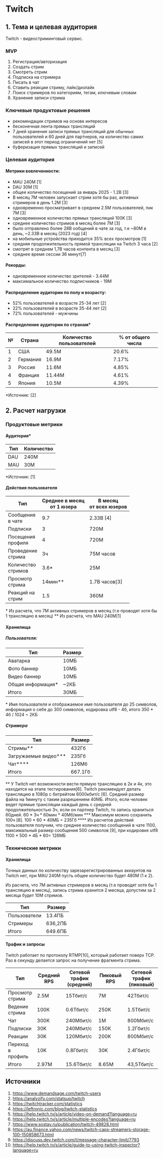 # Twitch

## 1. Тема и целевая аудитория

Twitch -  видеостриминговый сервис.

### MVP

1. Регистрация/авторизация
2. Создать стрим
3. Смотреть стрим
4. Подписка на стримера
5. Писать в чат
6. Ставить реакции стриму, лайк/дизлайк 
7. Поиск стримеров по категориям, тегам, ключевым словам
8. Хранение записи стрима

### Ключевые продуктовые решения

- рекомендации стримов на основе интересов
- бесконечная лента прямых трансляций
- 7 дней хранения записи прямых трансляций для обычных пользователей и 60 дней для партнеров, на количество самих записей в этот период ограничений нет [5]
- буферизация прямых трансляций и записей 

### Целевая аудитория

#### Метрики вовлеченности:

- MAU 240M  [1]
- DAU 30M  [1]
- общее количество посещений за январь 2025 - 1.2B [3]
- В месяц 7M человек запускает стрим хотя бы раз, активных стримеров в день 1.2M [3]
- одновременно просматривает в среднем 2.5M пользователей, пик 7M [3]
- одновременное количество прямых трансляций 100K [3]
- среднее количество стримов в месяц более 7M [3]
- было отправлено более 28B ообщений в чате за год,
   т.е ~80M в день, ~2.33B в месяц (2023 год)  [4]
- на мобильные устройства приходится 35% всех просмотров [1]
- средняя продолжительность прямой трансляции на Twitch 3 часа [2]
- смотрят в среднем 1,7B часов контента в месяц [3]
- среднее время сессии 36 минут[7]

#### Рекорды:

- одновременное количество зрителей - 3.44M
- максимальное количество подписчкиков - 19M

#### Распределение аудитории по полу и возрасту:

- 52% пользователей в возрасте 25-34 лет [2]
- 22% пользователей в возрасте 35-44 лет [2]
- 72% пользователей - мужчины

#### Распределение аудитории по странам*

| №   | Страна   | Количество пользователей | % от общего числа |
| --- | -------- | ------------------------ | ----------------- |
| 1   | США      | 49.5M                    | 20.6%             |
| 2   | Германия | 16.9M                    | 7.17%             |
| 3   | Россия   | 11.6M                    | 4.85%             |
| 4   | Франция  | 11.44M                   | 4.61%             |
| 5   | Япония   | 10.5M                    | 4.39%             |

\*Источник: [2]

## 2. Расчет нагрузки

### Продуктовые метрики
#### Аудитория*

| Тип | Количество |
| --- | ---------- |
| DAU | 240M       |
| MAU | 30M        |

\*Источник: [1]

#### Действия пользователя

| Тип                   | Среднее в месяц<br>от 1 юзера | В месяц <br>от всех юзеров |
| --------------------- | ----------------------------- | -------------------------- |
| Сообщения<br>в чате   | 9.7                           | 2.33B [4]                  |
| Подписки              | 3                             | 720M                       |
| Посещения <br>профиля | 4                             | 720M                       |
| Проведение<br>стрима  | 3ч                            | 75M часов                  |
| Количество<br>стримов | 3.6*                          | 25M                        |
| Просмотр<br>стрима    | 14мин**                       | 1.7B часов[3]              |
| Реакций на<br>стрим   | 1.5                           | 360M                       |

\* Из расчета, что 7M активных стримеров в месяц (т.е проводят хотя бы 1 трансляцию в месяц)
\** Из расчета, что MAU 240M[1]

#### Хранилища

##### Пользователя:

| Тип               | Размер |
| ----------------- | ------ |
| Аватарка          | 10МБ   |
| Фото баннер       | 10МБ   |
| Видео баннер      | 10МБ   |
| Общая информация* | ~2КБ   |
| Итого             | 30МБ   |

\* Имя пользователя и отображаемое имя пользователя до 25 символов, информация  о себе до 300 символов, кодировка utf8 - 4б, итого 350 * 4б / 1024 ~ 2КБ

##### Стримера

| Тип                  | Размер  |
| -------------------- | ------- |
| Стримы**             | 432Гб   |
| Загружаемые видео*** | 235Гб   |
| Чат****              | 126Мб   |
| Итого                | 667.1Гб |

\** У Twitch нет возможности вести прямую трансляцию в 2к и 4к, это находится на этапе тестирования[6]. 
Twitch рекомендует делать трансляцию в 1080р с битрейтом 6000кбит/с [6]. Средний размер файла на 1минуту с таким разрешением 40МБ. Итого, если человек ведет прямые трансляции каждый день с средней продолжительностью 3ч, если он партнер Twitch, то запись храниться 60дней. 60 * 3ч * 60мин * 40Мб/мин
\*** Максимум можно сохранить 100ч [8]. 100 * 60 * 40МБ = 235Гб
\**** Из расчетов действий пользователя получим, что среднее количество сообщений в чате 1100, максимальный размер сообщения 500 символов [9], при кодировке utf8 1100 * 500 * 4Б * 60= 126МБ

### Технические метрики
#### Хранилища

Точных данных по количеству зарезарегистрированных аккаунтов на Twitch нет, при MAU 240M пусть общее количество будет 480M (1 к 2).

Из расчета, что 7M активных стримеров в месяц (т.е проводят хотя бы 1 трансляцию в месяц), запись стрима хранится 2 месяца, допустим за 2 месяца будет 10M стримов.

| Тип          | Размер  |
| ------------ | ------- |
| Пользователи | 13.4ПБ  |
| Стримеры     | 636,2ПБ |
| Итого        | 649.6ПБ |

#### Трафик и запросы
Twitch работает по протоколу RTMP[10], который работает поверх TCP. Раз в секунду делается запрос на получение фрагмента стрима.

| Тип                   | Средний RPS | Сетевой трафик<br>(средний) | Пиковый RPS | Сетевой трафик<br>(пиковый) |
| --------------------- | ----------- | --------------------------- | ----------- | --------------------------- |
| Просмотр<br>стрима    | 2.5M        | 15Тбит/с                    | 7M          | 42Тбит/с                    |
| Ведение<br>стрима     | 100К        | 0.6Тбит/с                   | 250K        | 1.5Тбит/с                   |
| Чат                   | 300K        | 240Мбит/с                   | 1M          | 800Мбит/с                   |
| Подписки              | 30K         | 240Мбит/с                   | 150K        | 1.2Гбит/с                   |
| Реакции               | 30K         | 120Мбит/с                   | 200K        | 800Мбит/с                   |
| Переход <br>в профиль | 10K         | 0.8Гбит/с                   | 30K         | 2.4Гбит/с                   |
| Итого                 | 2.97M       | 15.6Тбит/с                   | 8.65M       | 43,5Тбит/с                   |

## Источники
1. https://www.demandsage.com/twitch-users
2. https://analyzify.com/statsup/twitch
3. https://twitchtracker.com/statistics
4. https://leftronic.com/blog/twitch-statistics
5. https://help.twitch.tv/s/article/video-on-demand?language=ru
6. https://help.twitch.tv/s/article/multiple-encodes?language=ru
7. https://www.sostav.ru/publication/twitch-49828.html
8. https://au.finance.yahoo.com/news/twitch-caps-streamers-storage-100-150858673.html
9. https://discuss.dev.twitch.com/t/message-character-limit/7793
10. https://help.twitch.tv/s/article/guide-to-using-twitch-inspector?language=ru
